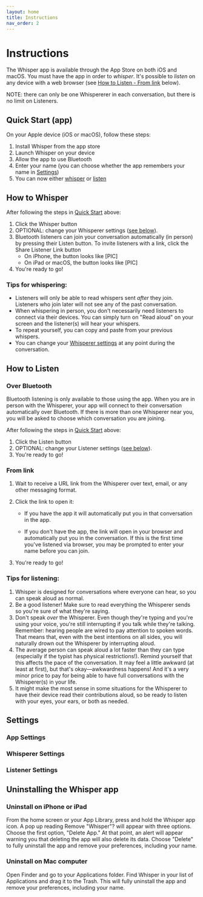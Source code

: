 ```yaml
---
layout: home
title: Instructions
nav_order: 2
---
```


# Instructions

The Whisper app is available through the App Store on both iOS and macOS. You must have the app in order to *whisper*. It's possible to *listen* on any device with a web browser (see [How to Listen - From link](#from-link) below). 

NOTE: there can only be one Whispererer in each conversation, but there is no limit on Listeners.

## Quick Start (app) ##

On your Apple device (iOS or macOS), follow these steps:

1. Install Whisper from the app store
2. Launch Whisper on your device
3. Allow the app to use Bluetooth
4. Enter your name (you can choose whether the app remembers your name in [Settings](#settings))
5. You can now either [whisper](#how-to-whisper) or [listen](#how-to-listen)

## How to Whisper ##

After following the steps in [Quick Start](#quick-start) above:

1. Click the Whisper button
2. OPTIONAL: change your Whisperer settings ([see below](#whisperer-settings)).
3. Bluetooth listeners can join your conversation automatically (in person) by pressing their Listen button. To invite listeners with a link, click the Share Listener Link button
   * On iPhone, the button looks like [PIC]
   * On iPad or macOS, the button looks like [PIC]
4. You're ready to go!

### Tips for whispering: ###

* Listeners will only be able to read whispers sent *after* they join. Listeners who join later will not see any of the past conversation.
* When whispering in person, you don't necessarily need listeners to connect via their devices. You can simply turn on "Read aloud" on your screen and the listener(s) will hear your whispers.
* To repeat yourself, you can copy and paste from your previous whispers.
* You can change your [Whisperer settings](#whisperer-settings) at any point during the conversation.

## How to Listen ##

### Over Bluetooth ##

Bluetooth listening is only available to those using the app. When you are in person with the Whisperer, your app will connect to their conversation automatically over Bluetooth. If there is more than one Whisperer near you, you will be asked to choose which conversation you are joining.

After following the steps in [Quick Start](#quick-start) above:

1. Click the Listen button
2. OPTIONAL: change your Listener settings ([see below](#listener-settings)).
3. You're ready to go!

### From link ###

1. Wait to receive a URL link from the Whisperer over text, email, or any other messaging format.

2. Click the link to open it:

   * If you have the app it will automatically put you in that conversation in the app.

   * If you don't have the app, the link will open in your browser and automatically put you in the conversation. If this is the first time you've listened via browser, you may be prompted to enter your name before you can join.

3. You're ready to go!

### Tips for listening: ###

1. Whisper is designed for conversations where everyone can hear, so you can speak aloud as normal. 
2. Be a good listener! Make sure to read everything the Whisperer sends so you're sure of what they're saying.
3. Don't speak *over* the Whisperer. Even though they're typing and you're using your voice, you're still interrupting if you talk while they're talking. Remember: hearing people are wired to pay attention to spoken words. That means that, even with the best intentions on all sides, you will naturally drown out the Whisperer by interrupting aloud.
4. The average person can speak aloud a lot faster than they can type (especially if the typist has physical restrictions!). Remind yourself that this affects the pace of the conversation. It may feel a little awkward (at least at first), but that's okay—awkwardness happens! And it's a very minor price to pay for being able to have full conversations with the Whisperer(s) in your life.
5. It might make the most sense in some situations for the Whisperer to have their device read their contributions aloud, so be ready to listen with your eyes, your ears, or both as needed.

## Settings ##

### App Settings ###

### Whisperer Settings ###

### Listener Settings ###

## Uninstalling the Whisper app

### Uninstall on iPhone or iPad

From the home screen or your App Library, press and hold the Whisper app icon. A pop up reading Remove "Whisper"? will appear with three options. Choose the first option, "Delete App." At that point, an alert will appear warning you that deleting the app will also delete its data. Choose "Delete" to fully uninstall the app and remove your preferences, including your name.

### Uninstall on Mac computer

Open Finder and go to your Applications folder. Find Whisper in your list of Applications and drag it to the Trash. This will fully uninstall the app and remove your preferences, including your name.
